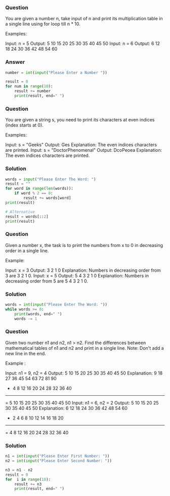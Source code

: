 ### Question 
You are given a number n, take input of n and print its multiplication table in a single line using for loop till n * 10. 

Examples:

Input: n = 5
Output: 5 10 15 20 25 30 35 40 45 50
Input: n = 6
Output: 6 12 18 24 30 36 42 48 54 60

### Answer
```python
number = int(input("Please Enter a Number "))

result = 0
for num in range(10):
    result += number
    print(result, end=" ")
```

### Question
You are given a string s, you need to print its characters at even indices (index starts at 0).

Examples:

Input: s = "Geeks"
Output: Ges
Explanation: The even indices characters are printed.
Input: s = "DoctorPhenomenal"
Output: DcoPeoea
Explanation: The even indices characters are printed.

### Solution
```python
words = input("Please Enter The Word: ")
result = ""
for word in range(len(words)):
    if word % 2 == 0:
        result += words[word]
print(result)

# Alternative
result = words[::2]
print(result)
```

### Question
Given a number x, the task is to print the numbers from x to 0 in decreasing order in a single line.

Example:

Input: x = 3
Output: 3 2 1 0
Explanation: Numbers in decreasing order from 3 are 3 2 1 0.
Input: x = 5
Output: 5 4 3 2 1 0
Explanation: Numbers in decreasing order from 5 are 5 4 3 2 1 0.

### Solution
```python
words = int(input("Please Enter The Word: "))
while words >= 0:
    print(words, end=" ")
    words -= 1
```

### Question 
Given two number n1 and n2, n1 > n2. Find the differences between mathematical tables of n1 and n2 and print in a single line.
Note: Don't add a new line in the end.

Example :

Input: n1 = 9, n2 = 4
Output: 5 10 15 20 25 30 35 40 45 50 
Explanation:
  9 18 27 36 45 54 63 72 81 90
- 4  8 12 16 20 24 28 32 36 40
-----------------------------------------
= 5 10 15 20 25 30 35 40 45 50
Input: n1 = 6, n2 = 2
Output: 5 10 15 20 25 30 35 40 45 50 
Explanation:
  6 12 18 24 30 36 42 48 54 60
- 2  4  6  8 10 12 14 16 18 20
-----------------------------------------
= 4  8 12 16 20 24 28 32 36 40

### Solution
```python
n1 = int(input("Please Enter First Number: "))
n2 = int(input("Please Enter Second Number: "))

n3 = n1 - n2
result = 0
for  i in range(10):
    result += n3
    print(result, end=" ")
```
